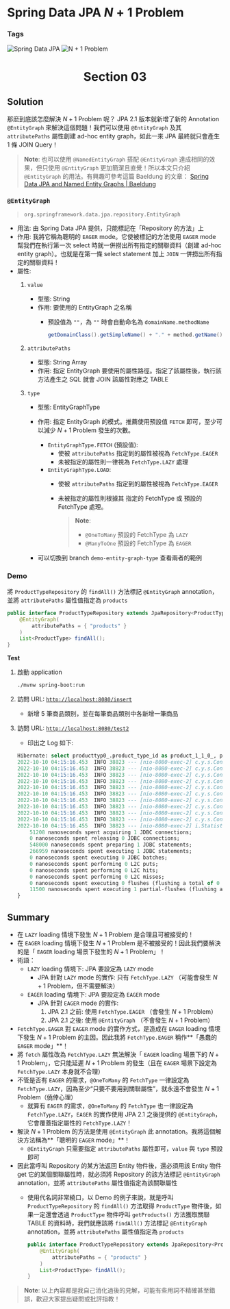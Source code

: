 # Spring Data JPA $N + 1$ Problem

### Tags
<p align="left">
    <img alt="Spring Data JPA" src="https://img.shields.io/badge/Spring%20Data%20JPA-blue">
    <img alt="N + 1 Problem" src="https://img.shields.io/badge/N+1%20Problem-blue">
</p>

<h1 align="center">Section 03</h1>

## Solution

那麽到底該怎麼解決 $N + 1$ Problem 呢？ JPA 2.1 版本就新增了新的 Annotation `@EntityGraph` 來解決這個問題！我們可以使用 `@EntityGraph` 及其 `attributePaths` 屬性創建 ad-hoc entity graph，如此一來 JPA 最終就只會產生 $1$ 條 JOIN Query！

> **Note**: 也可以使用 `@NamedEntityGraph` 搭配 `@EntityGraph` 達成相同的效果，但只使用 `@EntityGraph` 更加簡潔且直覺！所以本文只介紹 `@EntityGraph` 的用法。有興趣可參考這篇 Baeldung 的文章： [Spring Data JPA and Named Entity Graphs | Baeldung](https://www.baeldung.com/spring-data-jpa-named-entity-graphs)


### `@EntityGraph`

> `org.springframework.data.jpa.repository.EntityGraph`
> 
- 用法: 由 Spring Data JPA 提供，只能標記在「Repository 的方法」上
- 作用: 我將它稱為聰明的 `EAGER` mode。它使被標記的方法使用 `EAGER` mode 幫我們在執行第一次 select 時就一併撈出所有指定的關聯資料（創建 ad-hoc entity graph）。也就是在第一條 select statement 加上 `JOIN` 一併撈出所有指定的關聯資料！
- 屬性:
    1. `value`
        - 型態: String
        - 作用: 要使用的 EntityGraph 之名稱
            - 預設值為 `""`，為 `""` 時會自動命名為 `domainName.methodName`
                
                ```java
                getDomainClass().getSimpleName() + "." + method.getName()
                ```
                
    2. `attributePaths`
        - 型態: String Array
        - 作用: 指定 EntityGraph 要使用的屬性路徑。指定了該屬性後，執行該方法產生之 SQL 就會 JOIN 該屬性對應之 TABLE
    3. `type`
        - 型態: EntityGraphType
        - 作用: 指定 EntityGraph 的模式。推薦使用預設值 `FETCH` 即可，至少可以減少 $N + 1$ Problem 發生的次數。
            - `EntityGraphType.FETCH` (預設值):
                - 使被 `attributePaths` 指定到的屬性被視為 `FetchType.EAGER`
                - 未被指定的屬性則一律視為 `FetchType.LAZY` 處理
            - `EntityGraphType.LOAD`:
                - 使被 `attributePaths` 指定到的屬性被視為 `FetchType.EAGER`
                - 未被指定的屬性則根據其 指定的 FetchType 或 預設的 FetchType 處理。
                    
                    > **Note**:
                    > - `@OneToMany` 預設的 FetchType 為 `LAZY`
                    > - `@ManyToOne` 預設的 FetchType 為 `EAGER`
                    
        - 可以切換到 branch `demo-entity-graph-type` 查看兩者的範例

### Demo

將 `ProductTypeRepository` 的 `findAll()` 方法標記 `@EntityGraph` annotation，並將 `attributePaths` 屬性值指定為 `products`

```java
public interface ProductTypeRepository extends JpaRepository<ProductType, Long> {
    @EntityGraph(
        attributePaths = { "products" }
    )
    List<ProductType> findAll();
}
```

**Test**

1. 啟動 application
    
    ```bash
    ./mvnw spring-boot:run
    ```
    
2. 訪問 URL: [`http://localhost:8080/insert`](http://localhost:8080/insert) 
    - 新增 5 筆商品類別，並在每筆商品類別中各新增一筆商品
3. 訪問 URL: [`http://localhost:8080/test2`](http://localhost:8080/test2)
    - 印出之 Log 如下:

    ```sql
    Hibernate: select producttyp0_.product_type_id as product_1_1_0_, products1_.product_id as product_1_0_1_, producttyp0_.product_type_name as product_2_1_0_, products1_.product_name as product_2_0_1_, products1_.product_type_id as product_3_0_1_, products1_.product_type_id as product_3_0_0__, products1_.product_id as product_1_0_0__ from product_type producttyp0_ left outer join product products1_ on producttyp0_.product_type_id=products1_.product_type_id
    2022-10-10 04:15:16.453  INFO 38823 --- [nio-8080-exec-2] c.y.s.Controller.TestController          : productType0
    2022-10-10 04:15:16.453  INFO 38823 --- [nio-8080-exec-2] c.y.s.Controller.TestController          : product0
    2022-10-10 04:15:16.453  INFO 38823 --- [nio-8080-exec-2] c.y.s.Controller.TestController          : productType1
    2022-10-10 04:15:16.453  INFO 38823 --- [nio-8080-exec-2] c.y.s.Controller.TestController          : product1
    2022-10-10 04:15:16.453  INFO 38823 --- [nio-8080-exec-2] c.y.s.Controller.TestController          : productType2
    2022-10-10 04:15:16.453  INFO 38823 --- [nio-8080-exec-2] c.y.s.Controller.TestController          : product2
    2022-10-10 04:15:16.453  INFO 38823 --- [nio-8080-exec-2] c.y.s.Controller.TestController          : productType3
    2022-10-10 04:15:16.453  INFO 38823 --- [nio-8080-exec-2] c.y.s.Controller.TestController          : product3
    2022-10-10 04:15:16.453  INFO 38823 --- [nio-8080-exec-2] c.y.s.Controller.TestController          : productType4
    2022-10-10 04:15:16.453  INFO 38823 --- [nio-8080-exec-2] c.y.s.Controller.TestController          : product4
    2022-10-10 04:15:16.455  INFO 38823 --- [nio-8080-exec-2] i.StatisticalLoggingSessionEventListener : Session Metrics {
        51208 nanoseconds spent acquiring 1 JDBC connections;
        0 nanoseconds spent releasing 0 JDBC connections;
        548000 nanoseconds spent preparing 1 JDBC statements;
        266959 nanoseconds spent executing 1 JDBC statements;
        0 nanoseconds spent executing 0 JDBC batches;
        0 nanoseconds spent performing 0 L2C puts;
        0 nanoseconds spent performing 0 L2C hits;
        0 nanoseconds spent performing 0 L2C misses;
        0 nanoseconds spent executing 0 flushes (flushing a total of 0 entities and 0 collections);
        11500 nanoseconds spent executing 1 partial-flushes (flushing a total of 0 entities and 0 collections)
    }
    ```
    

## Summary

- 在 `LAZY` loading 情境下發生 $N + 1$ Problem 是合理且可被接受的！
- 在 `EAGER` loading 情境下發生 $N + 1$ Problem 是不被接受的！因此我們要解決的是「 `EAGER` loading 場景下發生的 $N + 1$ Problem」！
- 術語：
    - `LAZY` loading 情境下: JPA 要設定為 `LAZY` mode
        - JPA 針對 `LAZY` mode 的實作: 只有 `FetchType.LAZY` （可能會發生 $N + 1$ Problem，但不需要解決）
    - `EAGER` loading 情境下: JPA 要設定為 `EAGER` mode
        - JPA 針對 `EAGER` mode 的實作:
            1. JPA 2.1 之前: 使用 `FetchType.EAGER` （會發生 $N + 1$ Problem）
            2. JPA 2.1 之後: 使用 `@EntityGraph` （不會發生 $N + 1$ Problem）
- `FetchType.EAGER` 對 `EAGER` mode 的實作方式，是造成在 `EAGER` loading 情境下發生 $N + 1$ Problem 的主因。因此我將 `FetchType.EAGER` 稱作**「愚蠢的 `EAGER` mode」**！
- 將 `fetch` 屬性改為 `FetchType.LAZY` 無法解決「 `EAGER` loading 場景下的 $N + 1$ Problem」，它只能延遲 $N + 1$ Problem 的發生（且在 `EAGER` 場景下設定為 `FetchType.LAZY` 本身就不合理）
- 不管是否有 `EAGER` 的需求，`@OneToMany` 的 `FetchType` 一律設定為 `FetchType.LAZY`，因為至少“只要不要用到關聯屬性”，就永遠不會發生 $N + 1$ Problem（僥倖心理）
    - 就算有 `EAGER` 的需求，`@OneToMany` 的 `FetchType` 也一律設定為 `FetchType.LAZY`，`EAGER` 的實作使用 JPA 2.1 之後提供的 `@EntityGraph`，它會覆蓋指定屬性的 `FetchType.LAZY`！
- 解決 $N + 1$ Problem 的方法是使用 `@EntityGraph` 此 annotation。我將這個解決方法稱為**「聰明的 `EAGER` mode」**！
    - `@EntityGraph` 只需要指定 `attributePaths` 屬性即可，`value` 與 `type` 預設即可
- 因此當呼叫 Repository 的某方法返回 Entity 物件後，還必須用該 Entity 物件 get 它的某個關聯屬性時，就必須將 Repository 的該方法標記 `@EntityGraph` annotation，並將 `attributePaths` 屬性值指定為該關聯屬性
    - 使用代名詞非常繞口，以 Demo 的例子來說，就是呼叫 `ProductTypeRepository` 的 `findAll()` 方法取得 `ProductType` 物件後，如果一定還會透過 `ProductType` 物件呼叫 `getProducts()` 方法獲取關聯 TABLE 的資料時，我們就應該將 `findAll()` 方法標記 `@EntityGraph` annotation，並將 `attributePaths` 屬性值指定為 `products`
        
        ```java
        public interface ProductTypeRepository extends JpaRepository<ProductType, Long> {
            @EntityGraph(
                attributePaths = { "products" }
            )
            List<ProductType> findAll();
        }
        ```

> **Note**: 以上內容都是我自己消化過後的見解，可能有些用詞不精確甚至錯誤，歡迎大家提出疑問或批評指教！